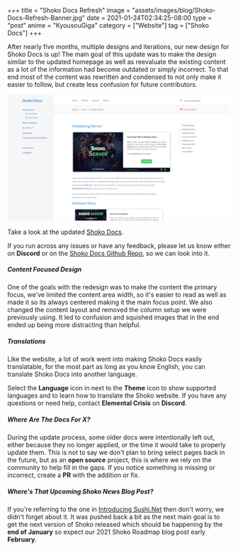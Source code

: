 +++
title = "Shoko Docs Refresh"
image = "assets/images/blog/Shoko-Docs-Refresh-Banner.jpg"
date = 2021-01-24T02:34:25-08:00
type = "post"
anime = "KyousouGiga"
category = ["Website"]
tag = ["Shoko Docs"]
+++

After nearly five months, multiple designs and iterations, our new design for Shoko Docs is up! The main goal of this update was to make the design similar to the updated homepage as well as reevaluate the existing content as a lot of the information had become outdated or simply incorrect. To that end most of the content was rewritten and condensed to not only make it easier to follow, but create less confusion for future contributors.

![Shoko Docs Refresh Preview](/assets/images/blog/Shoko-Docs-Refresh-Preview.jpg)

Take a look at the updated [Shoko Docs](https://docs.shokoanime.com/).

If you run across any issues or have any feedback, please let us know either on **Discord** or on the [Shoko Docs Github Repo](https://github.com/ShokoAnime/ShokoDocs), so we can look into it.

##### Content Focused Design

One of the goals with the redesign was to make the content the primary focus, we've limited the content area width, so it's easier to read as well as made it so its always centered making it the main focus point. We also changed the content layout and removed the column setup we were previously using. It led to confusion and squished images that in the end ended up being more distracting than helpful. 

##### Translations

Like the website, a lot of work went into making Shoko Docs easily translatable, for the most part as long as you know English, you can translate Shoko Docs into another language. 

Select the **Language** icon in next to the **Theme** icon to show supported languages and to learn how to translate the Shoko website. If you have any questions or need help, contact **Elemental Crisis** on **Discord**. 

##### Where Are The Docs For X?

During the update process, some older docs were intentionally left out, either because they no longer applied, or the time it would take to properly update them. This is not to say we don't plan to bring select pages back in the future, but as an **open source** project, this is where we rely on the community to help fill in the gaps. If you notice something is missing or incorrect, create a **PR** with the addition or fix. 

##### Where's That Upcoming Shoko News Blog Post?

If you're referring to the one in [Introducing Sushi.Net](https://shokoanime.com/blog/introducing-sushi.net/) then don't worry, we didn't forget about it. It was pushed back a bit as the next main goal is to get the next version of Shoko released which should be happening by the **end of January** so expect our 2021 Shoko Roadmap blog post early **February**.



